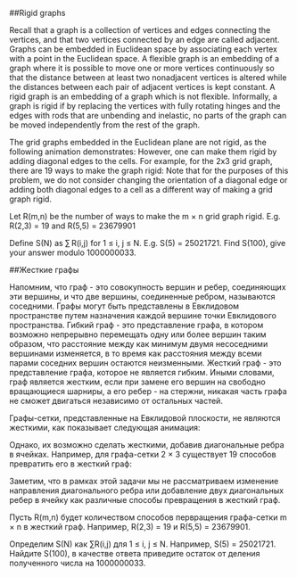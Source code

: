 ##Rigid graphs

Recall that a graph is a collection of vertices and edges connecting the vertices, and that two vertices connected by an edge are called adjacent.
Graphs can be embedded in Euclidean space by associating each vertex with a point in the Euclidean space.
A flexible graph is an embedding of a graph where it is possible to move one or more vertices continuously so that the distance between at least two nonadjacent vertices is altered while the distances between each pair of adjacent vertices is kept constant.
A rigid graph is an embedding of a graph which is not flexible.
Informally, a graph is rigid if by replacing the vertices with fully rotating hinges and the edges with rods that are unbending and inelastic, no parts of the graph can be moved independently from the rest of the graph.

The grid graphs embedded in the Euclidean plane are not rigid, as the following animation demonstrates:
However, one can make them rigid by adding diagonal edges to the cells. For example, for the 2x3 grid graph, there are 19 ways to make the graph rigid:
Note that for the purposes of this problem, we do not consider changing the orientation of a diagonal edge or adding both diagonal edges to a cell as a different way of making a grid graph rigid.

Let R(m,n) be the number of ways to make the m × n grid graph rigid. 
E.g. R(2,3) = 19 and R(5,5) = 23679901

Define S(N) as ∑ R(i,j) for 1 ≤ i, j ≤ N.
E.g. S(5) = 25021721.
Find S(100), give your answer modulo 1000000033.

##Жесткие графы

Напомним, что граф - это совокупность вершин и ребер, соединяющих эти вершины, и что две вершины, соединенные ребром, называются соседними.
Графы могут быть представлены в Евклидовом пространстве путем назначения каждой вершине точки Евклидового пространства.
Гибкий граф - это представление графа, в котором возможно непрерывно перемещать одну или более вершин таким образом, что расстояние между как минимум двумя несоседними вершинами изменяется, в то время как расстояния между всеми парами соседних вершин остаются неизменными.
Жесткий граф - это представление графа, которое не является гибким.
Иными словами, граф является жестким, если при замене его вершин на свободно вращающиеся шарниры, а его ребер - на стержни, никакая часть графа не сможет двигаться независимо от остальных частей.

Графы-сетки, представленные на Евклидовой плоскости, не являются жесткими, как показывает следующая анимация:

Однако, их возможно сделать жесткими, добавив диагональные ребра в ячейках. Например, для графа-сетки 2 × 3 существует 19 способов превратить его в жесткий граф:

Заметим, что в рамках этой задачи мы не рассматриваем изменение направления диагонального ребра или добавление двух диагональных ребер в ячейку как различные способы превращения в жесткий граф.

Пусть R(m,n) будет количеством способов первращения графа-сетки m × n в жесткий граф. 
Например, R(2,3) = 19 и R(5,5) = 23679901.

Определим S(N) как ∑R(i,j) для 1 ≤ i, j ≤ N.
Например, S(5) = 25021721.
Найдите S(100), в качестве ответа приведите остаток от деления полученного числа на 1000000033.

